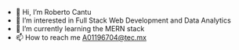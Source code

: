 - 👋 Hi, I’m Roberto Cantu
- 👀 I’m interested in Full Stack Web Development and Data Analytics  
- 🌱 I’m currently learning the MERN stack
- 📫 How to reach me A01196704@tec.mx

<!---
RobertoCantu/RobertoCantu is a ✨ special ✨ repository because its `README.md` (this file) appears on your GitHub profile.
You can click the Preview link to take a look at your changes.
--->
